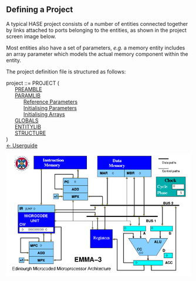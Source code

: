 ## Defining a Project

A typical HASE project consists of a number of entities connected together by links attached to ports belonging to the entities, as shown in the project screen image below.

Most entities also have a set of parameters, *e.g.* a memory entity includes an array parameter which models the actual memory component within the entity.

The project definition file is structured as follows:  

project ::= PROJECT (  
&nbsp; &nbsp; &nbsp; [PREAMBLE](<preamble.md>)  
&nbsp; &nbsp; &nbsp; [PARAMLIB](<paramlib.md>)  
&nbsp; &nbsp; &nbsp; &nbsp; &nbsp; &nbsp; [Reference Parameters](parameters.md)  
&nbsp; &nbsp; &nbsp; &nbsp; &nbsp; &nbsp; [Initialising Parameters](rparam.md)  
&nbsp; &nbsp; &nbsp; &nbsp; &nbsp; &nbsp; [Initialising Arrays](arrays.md)  
&nbsp; &nbsp; &nbsp; [GLOBALS](<globals.md>)  
&nbsp; &nbsp; &nbsp; [ENTITYLIB](<entitylib.md>)  
&nbsp; &nbsp; &nbsp; [STRUCTURE](<structure.md>)  
  )  
[<- Userguide](<Userguide.md>)

![image of EMMA project](images/emma3.png)


